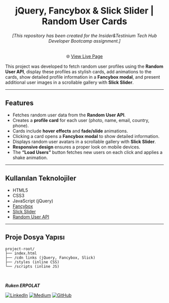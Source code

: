 <h1 align="center"> jQuery, Fancybox & Slick Slider | Random User Cards</h1>

<h6 align="center">[This repository has been created for the Insider&Testinium Tech Hub Developer Bootcamp assignment.]</h6>

<div align="center">

🌐 [View Live Page]()  

</div>


This project was developed to fetch random user profiles using the **Random User API**, display these profiles as stylish cards, add animations to the cards, show detailed profile information in a **Fancybox modal**, and present additional user images in a scrollable gallery with **Slick Slider**.

---

## Features

- Fetches random user data from the **Random User API**.
- Creates a **profile card** for each user (photo, name, email, country, phone).
- Cards include **hover effects** and **fade/slide** animations.
- Clicking a card opens a **Fancybox modal** to show detailed information.
- Displays random user avatars in a scrollable gallery with **Slick Slider**.
- **Responsive design** ensures a proper look on mobile devices.
- The **“Load Users”** button fetches new users on each click and applies a shake animation.

---

##  Kullanılan Teknolojiler
- HTML5
- CSS3
- JavaScript (jQuery)
- [Fancybox](https://fancyapps.com/fancybox/)   
- [Slick Slider](https://kenwheeler.github.io/slick/)    
- [Random User API](https://randomuser.me/)   

---

## Proje Dosya Yapısı
```
project-root/
├── index.html
├── /cdn links (jQuery, Fancybox, Slick)
├── /styles (inline CSS)
└── /scripts (inline JS)
```
<br>

<b><em>Ruken ERPOLAT</em></b>

[![LinkedIn](https://img.shields.io/badge/-LinkedIn-827a67?style=flat&logo=linkedin&logoColor=white)](https://linkedin.com/in/rukenerpolat)
[![Medium](https://img.shields.io/badge/-Medium-827a67?style=flat&logo=medium&logoColor=white)](https://medium.com/@rukenerpolat)
[![GitHub](https://img.shields.io/badge/-GitHub-827a67?style=flat&logo=github&logoColor=white)](https://github.com/rukenerpolat)
